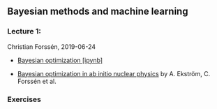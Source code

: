 ## Bayesian methods and machine learning

### Lecture 1: 
Christian Forss&eacute;n, 2019-06-24

* [Bayesian optimization [ipynb]](https://github.com/NuclearTalent/Bayes2019/blob/master/topics/bayesian-methods-and-machine-learning/BayesOpt.ipynb)

* [Bayesian optimization in ab initio nuclear physics](https://iopscience.iop.org/article/10.1088/1361-6471/ab2b14) by A. Ekström, C. Forssén et al.

### Exercises
